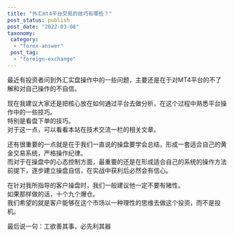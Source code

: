 ```yaml
---
title: "外汇mt4平台交易的技巧有哪些？"
post_status: publish
post_date: "2022-03-08"
taxonomy:
 category: 
  - "forex-answer"
 post_tag: 
  - "foreign-exchange"
---
```


最近有投资者问到外汇实盘操作中的一些问题，主要还是在于对MT4平台的不了解和对自己操作的不自信。  

现在我建议大家还是把核心放在如何通过平台去做分析，在这个过程中熟悉平台操作中的一些技巧。  
特别是看盘下单的技巧。  
对于这一点，可以看看本站在技术交流一栏的相关文章。  

还有很重要的一点就是在于我们一直说的操盘要学会总结，形成一套适合自己的黄金交易系统，严格操作纪律。  
而对于在操盘中的心态控制方面，最重要的还是在形成适合自己的系统的操作方法前提下，逐步建立操盘自信，在实战中获利后必然会有信心。  

在针对我所指导的客户操盘时，我们一般建议他一定不要有赌性。  
如果那样做的话，十个九个爆仓。  
我们希望的就是客户能够在这个市场以一种理性的思维去做这个投资，而不是投机。  

最后说一句：工欲善其事，必先利其器
